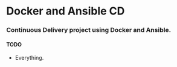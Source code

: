 # Docker and Ansible CD

### Continuous Delivery project using Docker and Ansible.

#### TODO

* Everything.


